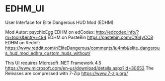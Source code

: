 # EDHM_UI
User Interface for Elite Dangerous HUD Mod (EDHM)

Mod Autor:        psychicEgg
EDHM on edCodex:  http://edcodex.info/?m=tools&entry=494
EDHM on PasteBin  https://pastebin.com/Ct64yCC8
EDHM on Reddit:   https://www.reddit.com/r/EliteDangerous/comments/iu4mbj/elite_dangerous_hud_mod_edhm_custom_huds_without/

This UI requires Microsoft .NET Framework 4.5 https://www.microsoft.com/en-us/download/details.aspx?id=30653
The Releases are compressed with 7-Zip https://www.7-zip.org/


